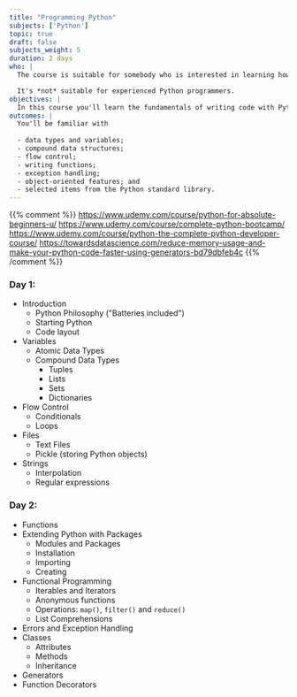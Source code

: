 ```yaml
---
title: "Programming Python"
subjects: ['Python']
topic: true
draft: false
subjects_weight: 5
duration: 2 days
who: |
  The course is suitable for somebody who is interested in learning how to code but has little or no prior experience.

  It's *not* suitable for experienced Python programmers.
objectives: |
  In this course you'll learn the fundamentals of writing code with Python.
outcomes: |
  You'll be familiar with
  
  - data types and variables;
  - compound data structures;
  - flow control;
  - writing functions;
  - exception handling;
  - object-oriented features; and
  - selected items from the Python standard library.
---
```


{{% comment %}}
https://www.udemy.com/course/python-for-absolute-beginners-u/
https://www.udemy.com/course/complete-python-bootcamp/
https://www.udemy.com/course/python-the-complete-python-developer-course/
https://towardsdatascience.com/reduce-memory-usage-and-make-your-python-code-faster-using-generators-bd79dbfeb4c
{{% /comment %}}

### Day 1:

- Introduction
  - Python Philosophy ("Batteries included")
  - Starting Python
  - Code layout
- Variables
  - Atomic Data Types
  - Compound Data Types
      - Tuples
      - Lists
      - Sets
      - Dictionaries
- Flow Control
  - Conditionals
  - Loops
- Files
  - Text Files
  - Pickle (storing Python objects)
- Strings
  - Interpolation
  - Regular expressions

### Day 2:

- Functions
- Extending Python with Packages
  - Modules and Packages
  - Installation
  - Importing
  - Creating
- Functional Programming
  - Iterables and Iterators <!-- zip() -->
  - Anonymous functions
  - Operations: `map()`, `filter()` and `reduce()`
  - List Comprehensions
- Errors and Exception Handling
- Classes
  - Attributes
  - Methods
  - Inheritance
- Generators
- Function Decorators